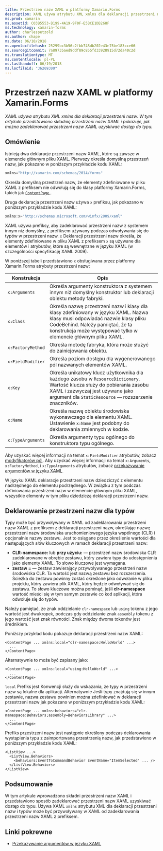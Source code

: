 ```yaml
---
title: Przestrzeń nazw XAML w platformy Xamarin.Forms
description: XAML używa atrybutu XML xmlns dla deklaracji przestrzeni nazw. W tym artykule przedstawiono składnię przestrzeni nazw XAML i pokazuje, jak można zadeklarować przestrzeni nazw XAML uzyskiwać dostęp do typu.
ms.prod: xamarin
ms.assetid: C03B5553-B199-4A19-9F0F-E5BCE1DB268F
ms.technology: xamarin-forms
author: charlespetzold
ms.author: chape
ms.date: 06/18/2018
ms.openlocfilehash: 25299bc3b56c2fbb748db202e43e75be183cce66
ms.sourcegitcommit: 7a89735aed9ddf89c855fd33928915d72da40c2d
ms.translationtype: MT
ms.contentlocale: pl-PL
ms.lasthandoff: 06/19/2018
ms.locfileid: "36209300"
---
```

# <a name="xaml-namespaces-in-xamarinforms"></a>Przestrzeń nazw XAML w platformy Xamarin.Forms

_XAML używa atrybutu XML xmlns dla deklaracji przestrzeni nazw. W tym artykule przedstawiono składnię przestrzeni nazw XAML i pokazuje, jak można zadeklarować przestrzeni nazw XAML uzyskiwać dostęp do typu._

## <a name="overview"></a>Omówienie

Istnieją dwa deklaracje przestrzeni nazw XAML, które są zawsze w elemencie głównym pliku XAML. Pierwszy określa domyślną przestrzeń nazw, jak pokazano w poniższym przykładzie kodu XAML:

```csharp
xmlns="http://xamarin.com/schemas/2014/forms"
```

Określa domyślną przestrzeń nazw, że elementy zdefiniowane w pliku XAML z prefiksem nie odwołują się do klasy platformy Xamarin.Forms, takich jak [ `ContentPage` ](https://developer.xamarin.com/api/type/Xamarin.Forms.ContentPage/).

Druga deklaracja przestrzeni nazw używa `x` prefiksu, jak pokazano w poniższym przykładzie kodu XAML:

```csharp
xmlns:x="http://schemas.microsoft.com/winfx/2009/xaml"
```

XAML używa prefiksy, aby zadeklarować przestrzeni nazw z systemem innym niż domyślny, z prefiksem używany podczas odwoływania się do typów w przestrzeni nazw. `x` Deklaracji przestrzeni nazw określa, że elementy zdefiniowane w pliku XAML z prefiksem `x` są używane dla elementów i atrybutów, które są wewnętrzne w języku XAML (w szczególności specyfikację XAML 2009).

W poniższej tabeli przedstawiono `x` obsługiwana przez platformy Xamarin.Forms atrybuty przestrzeni nazw:

|Konstrukcja|Opis|
|--- |--- |
|`x:Arguments`|Określa argumenty konstruktora z systemem innym niż domyślny konstruktor lub deklaracji obiektu metody fabryki.|
|`x:Class`|Określa nazwę przestrzeni nazw i klasy dla klasy zdefiniowany w języku XAML. Nazwa klasy musi odpowiadać nazwie klasy pliku CodeBehind. Należy pamiętać, że ta konstrukcja może występować tylko w elemencie głównym pliku XAML.|
|`x:FactoryMethod`|Określa metodę fabryka, która może służyć do zainicjowania obiektu.|
|`x:FieldModifier`|Określa poziom dostępu dla wygenerowanego pól nazwanych elementów XAML.|
|`x:Key`|Określa unikatowy klucz użytkownika dla każdego zasobu w `ResourceDictionary`. Wartość klucza służy do pobierania zasobu XAML i zazwyczaj jest używane jako argument dla `StaticResource` — rozszerzenie znaczników.|
|`x:Name`|Określa nazwę obiektu środowiska wykonawczego dla elementu XAML. Ustawienie `x:Name` jest podobny do deklarowania zmiennych w kodzie.|
|`x:TypeArguments`|Określa argumenty typu ogólnego do konstruktora typu ogólnego.|

Aby uzyskać więcej informacji na temat `x:FieldModifier` atrybutów, zobacz [modyfikatorów pól](~/xamarin-forms/xaml/field-modifiers.md). Aby uzyskać więcej informacji na temat `x:Arguments`, `x:FactoryMethod`, i `x:TypeArguments` atrybutów, zobacz [przekazywanie argumentów w języku XAML](~/xamarin-forms/xaml/passing-arguments.md).

W języku XAML deklaracje przestrzeni nazw dziedziczyć z elementu nadrzędnego do elementu podrzędnego. W związku z tym podczas definiowania przestrzeni nazw w elemencie głównym pliku XAML, wszystkie elementy w tym pliku dziedziczą deklaracji przestrzeni nazw.

## <a name="declaring-namespaces-for-types"></a>Deklarowanie przestrzeni nazw dla typów

Typy może być przywoływany w XAML od zadeklarowania przestrzeni nazw XAML z prefiksem z deklaracji przestrzeni nazw, określając nazwę przestrzeni nazw środowiska uruchomieniowego języka wspólnego (CLR) i opcjonalnie nazwy zestawu. Jest to osiągane przez określenie wartości dla następujących słów kluczowych w ramach deklaracji przestrzeni nazw:

- **CLR-namespace:** lub **przy użyciu:** — przestrzeń nazw środowiska CLR zadeklarowane w obrębie zestawu, który zawiera typy do udostępnienia jako elementy XAML. To słowo kluczowe jest wymagana.
- **zestaw =** — zestaw zawierający przywoływanego przestrzeń nazw środowiska CLR. Ta wartość jest nazwą zestawu bez rozszerzenia. Ścieżka do zestawu powinny zostać określone jako odwołanie w pliku projektu, który zawiera plik XAML, który będzie odwoływać się do zestawu. To słowo kluczowe można pominąć, jeśli **clr-namespace** wartość mieści się w tym samym zestawie co kod aplikacji, która odwołuje się do typów.

Należy pamiętać, że znak oddzielanie `clr-namespace` lub `using` tokenu z jego wartość jest dwukropek, podczas gdy oddzielanie znak `assembly` tokenu z jego wartość jest znak równości. Znak między dwoma tokenów jest średnikiem.

Poniższy przykład kodu pokazuje deklaracji przestrzeni nazw XAML:

```xaml
<ContentPage ... xmlns:local="clr-namespace:HelloWorld" ...>
  ...
</ContentPage>
```

Alternatywnie to może być zapisany jako:

```xaml
<ContentPage ... xmlns:local="using:HelloWorld" ...>
  ...
</ContentPage>
```

`local` Prefiks jest Konwencji służy do wskazania, że typy w przestrzeni nazw są lokalne dla aplikacji. Alternatywnie Jeśli typy znajdują się w innym zestawie, nazwa zestawu powinien można zdefiniować w deklaracji przestrzeni nazw jak pokazano w poniższym przykładzie kodu XAML:

```xaml
<ContentPage ... xmlns:behaviors="clr-namespace:Behaviors;assembly=BehaviorsLibrary" ...>
  ...
</ContentPage>
```

Prefiks przestrzeni nazw jest następnie określony podczas deklarowania wystąpienia typu z zaimportowaną przestrzenią nazw, jak przedstawiono w poniższym przykładzie kodu XAML:

```xaml
<ListView ...>
  <ListView.Behaviors>
    <behaviors:EventToCommandBehavior EventName="ItemSelected" ... />
  </ListView.Behaviors>
</ListView>
```

## <a name="summary"></a>Podsumowanie

W tym artykule wprowadzono składni przestrzeni nazw XAML i przedstawiono sposób zadeklarować przestrzeni nazw XAML uzyskiwać dostęp do typu. Używa XAML `xmlns` atrybutu XML dla deklaracji przestrzeni nazw i typów może być przywoływany w XAML od zadeklarowania przestrzeni nazw XAML z prefiksem.


## <a name="related-links"></a>Linki pokrewne

- [Przekazywanie argumentów w języku XAML](~/xamarin-forms/xaml/passing-arguments.md)
